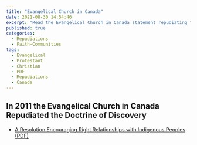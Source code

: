 ```yaml
---
title: "Evangelical Church in Canada"
date: 2021-08-30 14:54:46
excerpt: "Read the Evangelical Church in Canada statement repudiating the Doctrine of Discovery."
published: true
categories:
  - Repudiations
  - Faith-Communities
tags:
  - Evangelical
  - Protestant
  - Christian
  - PDF
  - Repudiations
  - Canada
---
```

## In 2011 the Evangelical Church in Canada Repudiated the Doctrine of Discovery

*  [A Resolution Encouraging Right Relationships with Indigenous Peoples (PDF)](/assets/pdf/2011ELCICResolutiononRightRelationshipswithIndigenousPeoples.pdf)
